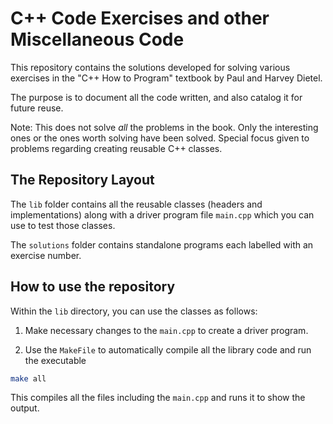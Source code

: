 # C++ Code Exercises and other Miscellaneous Code

This repository contains the solutions developed for solving various exercises
in the "C++ How to Program" textbook by Paul and Harvey Dietel.

The purpose is to document all the code written, and also catalog it for
future reuse.

Note: This does not solve _all_ the problems in the book. Only the interesting
ones or the ones worth solving have been solved. Special focus given to
problems regarding creating reusable C++ classes.

## The Repository Layout

The ``lib`` folder contains all the reusable classes (headers and
implementations) along with a driver program file ``main.cpp`` which you can
use to test those classes.

The ``solutions`` folder contains standalone programs each labelled with an
exercise number.

## How to use the repository

Within the ``lib`` directory, you can use the classes as follows:

1. Make necessary changes to the ``main.cpp`` to create a driver program.

2. Use the ``MakeFile`` to automatically compile all the library code and run
the executable

```bash
make all
```

This compiles all the files including the ``main.cpp`` and runs it to show the
output.

